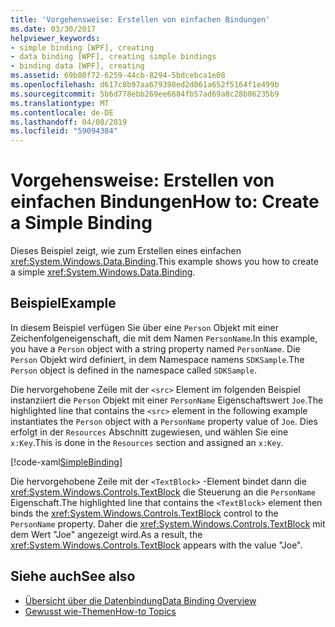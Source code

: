 ```yaml
---
title: 'Vorgehensweise: Erstellen von einfachen Bindungen'
ms.date: 03/30/2017
helpviewer_keywords:
- simple binding [WPF], creating
- data binding [WPF], creating simple bindings
- binding data [WPF], creating
ms.assetid: 69b80f72-6259-44cb-8294-5bdcebca1e08
ms.openlocfilehash: d617c8b97aa679398ed2d061a652f5164f1e499b
ms.sourcegitcommit: 5b6d778ebb269ee6684fb57ad69a8c28b06235b9
ms.translationtype: MT
ms.contentlocale: de-DE
ms.lasthandoff: 04/08/2019
ms.locfileid: "59094384"
---
```

# <a name="how-to-create-a-simple-binding"></a><span data-ttu-id="68fec-102">Vorgehensweise: Erstellen von einfachen Bindungen</span><span class="sxs-lookup"><span data-stu-id="68fec-102">How to: Create a Simple Binding</span></span>
<span data-ttu-id="68fec-103">Dieses Beispiel zeigt, wie zum Erstellen eines einfachen <xref:System.Windows.Data.Binding>.</span><span class="sxs-lookup"><span data-stu-id="68fec-103">This example shows you how to create a simple <xref:System.Windows.Data.Binding>.</span></span>  
  
## <a name="example"></a><span data-ttu-id="68fec-104">Beispiel</span><span class="sxs-lookup"><span data-stu-id="68fec-104">Example</span></span>  
 <span data-ttu-id="68fec-105">In diesem Beispiel verfügen Sie über eine `Person` Objekt mit einer Zeichenfolgeneigenschaft, die mit dem Namen `PersonName`.</span><span class="sxs-lookup"><span data-stu-id="68fec-105">In this example, you have a `Person` object with a string property named `PersonName`.</span></span> <span data-ttu-id="68fec-106">Die `Person` Objekt wird definiert, in dem Namespace namens `SDKSample`.</span><span class="sxs-lookup"><span data-stu-id="68fec-106">The `Person` object is defined in the namespace called `SDKSample`.</span></span>  
  
 <span data-ttu-id="68fec-107">Die hervorgehobene Zeile mit der `<src>` Element im folgenden Beispiel instanziiert die `Person` Objekt mit einer `PersonName` Eigenschaftswert `Joe`.</span><span class="sxs-lookup"><span data-stu-id="68fec-107">The highlighted line that contains the `<src>` element in the following example instantiates the `Person` object with a `PersonName` property value of `Joe`.</span></span> <span data-ttu-id="68fec-108">Dies erfolgt in der `Resources` Abschnitt zugewiesen, und wählen Sie eine `x:Key`.</span><span class="sxs-lookup"><span data-stu-id="68fec-108">This is done in the `Resources` section and assigned an `x:Key`.</span></span>  
  
 [!code-xaml[SimpleBinding](~/samples/snippets/csharp/VS_Snippets_Wpf/SimpleBinding/CSharp/Page1.xaml?highlight=9,37)]  
  
 <span data-ttu-id="68fec-109">Die hervorgehobene Zeile mit der `<TextBlock>` -Element bindet dann die <xref:System.Windows.Controls.TextBlock> die Steuerung an die `PersonName` Eigenschaft.</span><span class="sxs-lookup"><span data-stu-id="68fec-109">The highlighted line that contains the `<TextBlock>` element then binds the <xref:System.Windows.Controls.TextBlock> control to the `PersonName` property.</span></span> <span data-ttu-id="68fec-110">Daher die <xref:System.Windows.Controls.TextBlock> mit dem Wert "Joe" angezeigt wird.</span><span class="sxs-lookup"><span data-stu-id="68fec-110">As a result, the <xref:System.Windows.Controls.TextBlock> appears with the value "Joe".</span></span>  
  
## <a name="see-also"></a><span data-ttu-id="68fec-111">Siehe auch</span><span class="sxs-lookup"><span data-stu-id="68fec-111">See also</span></span>

- [<span data-ttu-id="68fec-112">Übersicht über die Datenbindung</span><span class="sxs-lookup"><span data-stu-id="68fec-112">Data Binding Overview</span></span>](data-binding-overview.md)
- [<span data-ttu-id="68fec-113">Gewusst wie-Themen</span><span class="sxs-lookup"><span data-stu-id="68fec-113">How-to Topics</span></span>](data-binding-how-to-topics.md)
